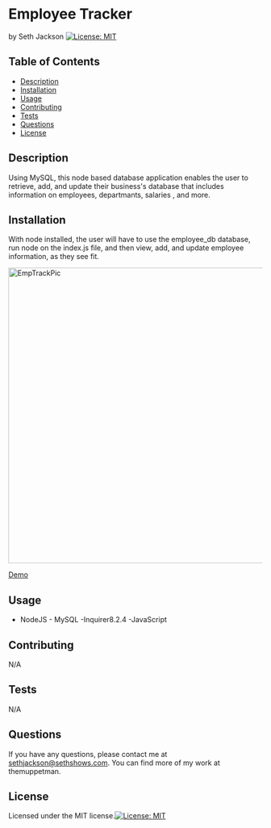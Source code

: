 # Employee Tracker
  by Seth Jackson [![License: MIT](https://img.shields.io/badge/License-MIT-yellow.svg)](https://opensource.org/licenses/MIT)  
  
  ## Table of Contents
  - [Description](#description)
  - [Installation](#installation)
  - [Usage](#usage)
  - [Contributing](#contributing)
  - [Tests](#tests)
  - [Questions](#questions)
  - [License](#license)
  
  ## Description
  Using MySQL, this node based database application enables the user to retrieve, add, and update their business's database that includes information on employees, departmants, salaries , and more.  
  
  ## Installation
  With node installed, the user will have to use the employee_db database, run node on the index.js file, and then view, add, and update employee information, as they see fit.  

  <img width="586" alt="EmpTrackPic" src="https://github.com/user-attachments/assets/e6b5d452-65fe-4b92-97cd-590c07ea6d52">



  [Demo](https://youtu.be/HTZcFw8pgRk)

  
  ## Usage
  - NodeJS - MySQL -Inquirer8.2.4 -JavaScript  
  
  ## Contributing
  N/A  
  
  ## Tests
  N/A  
  
  
  ## Questions
  If you have any questions, please contact me at sethjackson@sethshows.com.
  You can find more of my work at themuppetman.
  
  ## License
  Licensed under the MIT license.[![License: MIT](https://img.shields.io/badge/License-MIT-yellow.svg)](https://opensource.org/licenses/MIT)
  
